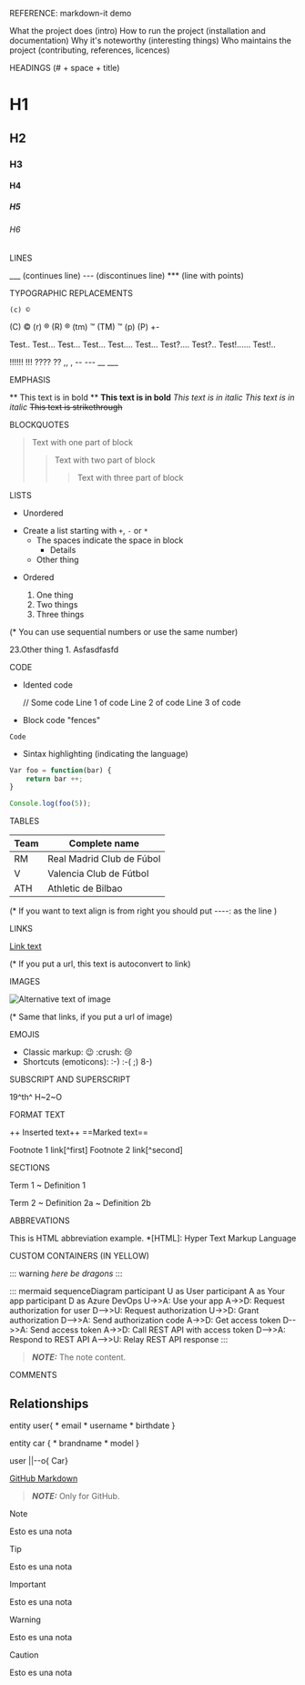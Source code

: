 REFERENCE: markdown-it demo

 


What the project does (intro)
How to run the project (installation and documentation)
Why it's noteworthy (interesting things)
Who maintains the project (contributing, references, licences)


HEADINGS (# + space + title)
# H1 
## H2
### H3
#### H4
##### H5
###### H6
 


LINES

___  (continues line)
---    (discontinues line) 
*** (line with points)



TYPOGRAPHIC REPLACEMENTS

	(c) ©
 (C)   ©
	(r) ®
	(R) ®
 (tm)  ™
(TM)  ™
(p) 
(P)
+- 

Test..          Test…
Test…         Test…
Test….        Test…
Test?....      Test?..
Test!......    Test!..

!!!!!!            !!!
????            ??
,,                  ,
-- ---            __ ___


EMPHASIS

** This text is in bold **
__This text is in bold__
*This text is in italic*
_This text is in italic_
~~This text is strikethrough~~


BLOCKQUOTES

>  Text with one part of block
>>  Text with two part of block
> > >  Text with three part of block


LISTS

- Unordered

+ Create a list starting with `+`, `-` or `*`
   + The spaces indicate the space in block
      - Details
   * Other thing


- Ordered

	1. One thing
	2. Two things
	3. Three things

(* You can use sequential numbers or use the same number)

23.Other thing
	1. Asfasdfasfd 


CODE

- Idented code
	
	// Some code
	Line 1 of code
	Line 2 of code
	Line 3 of code

- Block code "fences"

```
Code
```

- Sintax highlighting (indicating the language)

```js
Var foo = function(bar) {
	return bar ++;
}

Console.log(foo(5));
```


TABLES


|Team|Complete name|
|---------|----------------|
|RM    | Real Madrid Club de Fúbol|
|V|Valencia Club de Fútbol|
|ATH|Athletic de Bilbao|

(* If you want to text align is from right you should put ----: as the line )



LINKS

[Link text](Url)

(* If you put a url, this text is autoconvert to link)



IMAGES

![Alternative text of image](url)

(* Same that links, if you put a url of image)


EMOJIS

- Classic markup: :wink:   :crush:  :cry:
- Shortcuts (emoticons): :-)   :-(   ;)   8-)


SUBSCRIPT AND SUPERSCRIPT

19^th^
H~2~O


FORMAT TEXT

++ Inserted text++
==Marked text==

Footnote 1 link[^first]
Footnote 2 link[^second]


SECTIONS 

Term 1
  ~ Definition 1

Term 2
  ~ Definition 2a
  ~ Definition 2b



ABBREVATIONS

This is HTML abbreviation example.
*[HTML]: Hyper Text Markup Language


CUSTOM CONTAINERS (IN YELLOW)

::: warning
*here be dragons*
:::


::: mermaid
 sequenceDiagram
  participant U as User
  participant A as Your app
  participant D as Azure DevOps
  U->>A: Use your app
  A->>D: Request authorization for user
  D-->>U: Request authorization
  U->>D: Grant authorization
  D-->>A: Send authorization code
  A->>D: Get access token
  D-->>A: Send access token
  A->>D: Call REST API with access token
  D-->>A: Respond to REST API
  A-->>U: Relay REST API response
 :::

> **_NOTE:_**  The note content.


COMMENTS

[comment]: <> (This is also a comment.)
[//]: <> (This is also a comment.)
[//]: # (This is also a comment.)


## Relationships

entity user{
    * email
    * username
    * birthdate
}

entity car {
    * brandname
    * model
}

user ||--o{ Car}



[GitHub Markdown](https://docs.github.com/es/get-started/writing-on-github/getting-started-with-writing-and-formatting-on-github/basic-writing-and-formatting-syntax)


> **_NOTE:_**  Only for GitHub.

> [!NOTE]
> Esto es una nota

> [!TIP]
> Esto es una nota

> [!IMPORTANT]
> Esto es una nota

> [!WARNING]
> Esto es una nota

> [!CAUTION]
> Esto es una nota

